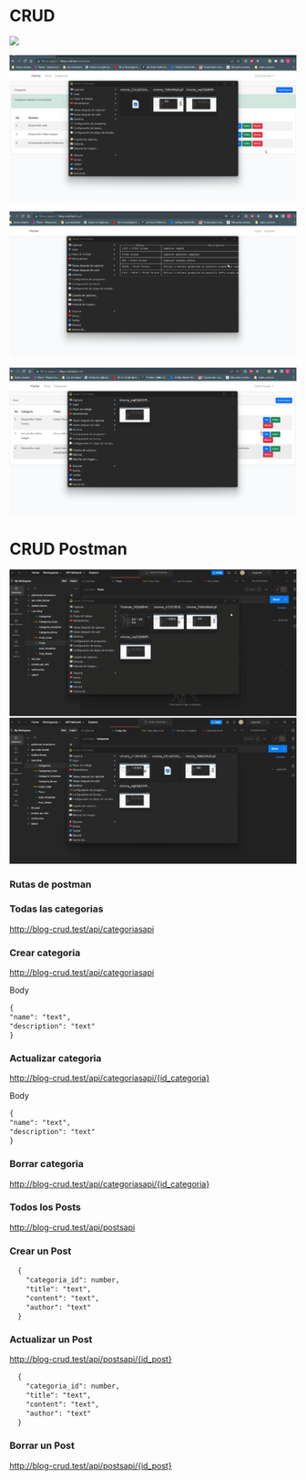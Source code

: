 # CRUD

![](./public_images/chrome.gif)

![](./public_images/chrome_2.gif)

![](./public_images/chrome_3.gif)

![](./public_images/chrome_4.gif)

# CRUD Postman

![](./public_images/Postman_1.gif)
![](./public_images/Postman_2.gif)

### Rutas de postman

### Todas las categorias

http://blog-crud.test/api/categoriasapi

### Crear categoria

http://blog-crud.test/api/categoriasapi

Body

```
{
"name": "text",
"description": "text"
}
```

### Actualizar categoria

http://blog-crud.test/api/categoriasapi/{id_categoria}

Body

```
{
"name": "text",
"description": "text"
}
```

### Borrar categoria

http://blog-crud.test/api/categoriasapi/{id_categoria}

### Todos los Posts

http://blog-crud.test/api/postsapi

### Crear un Post

```
  {
    "categoria_id": number,
    "title": "text",
    "content": "text",
    "author": "text"
  }
```

### Actualizar un Post

http://blog-crud.test/api/postsapi/{id_post}

```
  {
    "categoria_id": number,
    "title": "text",
    "content": "text",
    "author": "text"
  }
```

### Borrar un Post

http://blog-crud.test/api/postsapi/{id_post}
